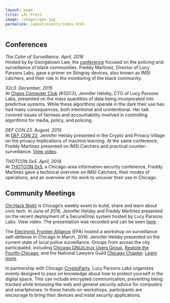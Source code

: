 ```yaml
---
layout: page
title: LPL Press
image: /images/gen.jpg
permalink: /about/events/index.html
---
```


## Conferences  

_The Color of Surveillance. April, 2016_  
Hosted by by Georgetown Law, the [conference](https://www.law.georgetown.edu/academics/centers-institutes/privacy-technology/events/index.cfm) focused on the policing and surveillance of black communities. Freddy Martinez, Director of Lucy Parsons Labs, gave a primer on Stingray devices, also known as IMSI catchers, and their role in the monitoring of the black community.

_32c3. December, 2015_  
At [Chaos Computer Club](https://events.ccc.de/category/32c3/) (#32C3), Jennifer Helsby, CTO of Lucy Parsons Labs, presented on the mass quantities of data being incorporated into predictive systems. While these algorithms operate in the dark their use has had many consequences, both intentional and unintentional. Her talk covered issues of fairness and accountability involved in controlling algorithms for media, policy, and policing. 

_DEF CON 23. August, 2015_  
At [DEF CON 23](https://www.defcon.org/), Jennifer Helsby presented in the Crypto and Privacy Village on the privacy implications of machine learning. At the same conference, Freddy Martinez presented on IMSI Catchers and practical counter-surveillance. [View video](https://www.youtube.com/embed/JyTb5mJOYLo).

_THOTCON 0x5. April, 2014_  
At [THOTCON 0x5](http://thotcon.org/), a Chicago-area information security conference, Freddy Martinez gave a technical overview on IMSI Catchers, their modes of operations, and an overview of his work to uncover their use in Chicago.

## Community Meetings  

[Chi Hack Night](https://chihacknight.org/) is Chicago’s weekly event to build, share and learn about civic tech. In June of 2016, Jennifer Helsby and Freddy Martinez presented on the recent deployment of a SecureDrop system hosted by Lucy Parsons Labs. View video. The presentation was recorded and can be seen [here](https://www.youtube.com/watch?v=XKY_Sgv9ej8).

The [Electronic Frontier Alliance](https://www.eff.org/electronic-frontier-alliance) (EFA) hosted a workshop on surveillance self-defense in Chicago in March, 2016. Jennifer Helsby presented on the current state of local police surveillance. Groups from across the city participated, including [Chicago GNU/Linux Users Group](https://chicagolug.org/), [Restore the Fourth-Chicago](http://rt4chicago.com/index.html), and the National Lawyers Guild [Chicago Chapter](http://nlgchicago.org/). [Learn more](https://www.eff.org/deeplinks/2016/04/community-groups-come-together-across-us-promote-digital-rights). 

In partnership with Chicago [CryptoParty](https://www.cryptoparty.in/chicago), Lucy Parsons Labs organizes events designed to pass on knowledge about how to protect yourself in the digital space. This can include encrypted communication, preventing being tracked while browsing the web and general security advice for computers and smartphones. In these hands-on workshops, participants are encourage to bring their devices and instal security applications. 
